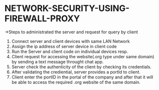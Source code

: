 # NETWORK-SECURITY-USING-FIREWALL-PROXY
->Steps to administrated the server and request for query by client
1. Connect server and client devices with same LAN Network
2. Assign the ip address of server device in client code
3. Run the Server and client code on individual devices resp.
4. Client request for accessing the website(.org type under same domain) by sending a text message throught chat app.
5. Server check the authenticity of the client by checking its credentials.
6. After validating the crediential, server provides a portId to client.
7. Client enter the portID in the portal of the company and after that it will be able to access the required .org website of the same domain.
